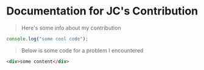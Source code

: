 # Documentation for JC's Contribution

> Here's some info about my contribution

```js
console.log("some cool code");
```
> Below is some code for a problem I encountered
```html
<div>some content</div>
```
